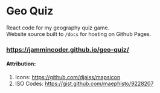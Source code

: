 # Geo Quiz
React code for my geography quiz game.  
Website source built to `/docs` for hosting on Github Pages.
### https://jammincoder.github.io/geo-quiz/

#### Attribution:
1. Icons: https://github.com/djaiss/mapsicon
2. ISO Codes: https://gist.github.com/maephisto/9228207
